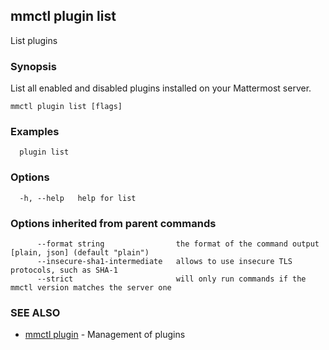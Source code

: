 ## mmctl plugin list

List plugins

### Synopsis

List all enabled and disabled plugins installed on your Mattermost server.

```
mmctl plugin list [flags]
```

### Examples

```
  plugin list
```

### Options

```
  -h, --help   help for list
```

### Options inherited from parent commands

```
      --format string                the format of the command output [plain, json] (default "plain")
      --insecure-sha1-intermediate   allows to use insecure TLS protocols, such as SHA-1
      --strict                       will only run commands if the mmctl version matches the server one
```

### SEE ALSO

* [mmctl plugin](mmctl_plugin.md)	 - Management of plugins

